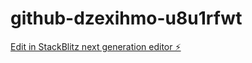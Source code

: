 # github-dzexihmo-u8u1rfwt

[Edit in StackBlitz next generation editor ⚡️](https://stackblitz.com/~/github.com/Younis2021/github-dzexihmo-u8u1rfwt)
